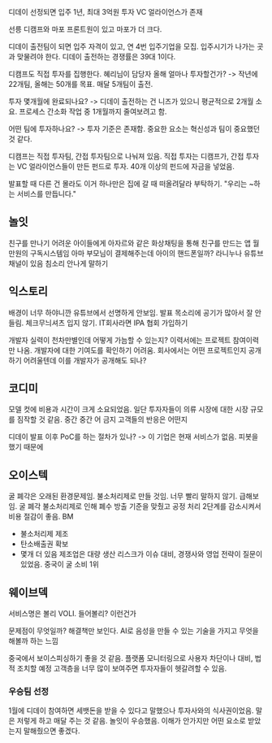 디데이 선정되면 입주 1년, 최대 3억원 투자
VC 얼라이언스가 존재

선릉 디캠프와 마포 프론트원이 있고 마포가 더 크다.

디데이 출전팀이 되면 입주 자격이 있고, 연 4번 입주기업을 모집.
입주시기가 나가는 곳과 맞물려야 한다.
디데이 출전하는 경쟁률은 39대 1이다.

디캠프도 직접 투자를 집행한다. 혜리님이 담당자
올해 얼마나 투자할건가? -> 작년에 22개팀, 올해는 50개를 목표.
매달 5개팀이 출전.

투자 몇개월에 완료되나요? -> 디데이 출전하는 건 니즈가 있으니 평균적으로 2개월 소요. 프로세스 간소화 작업 중 1개월까지 줄여보려고 함.

어떤 팀에 투자하나요? -> 투자 기준은 존재함. 중요한 요소는 혁신성과 팀이 중요했던 것 같다.

디캠프는 직접 투자팀, 간접 투자팀으로 나눠져 있음.
직접 투자는 디캠프가, 간접 투자는 VC 얼라이언스들이 만든 펀드로 투자. 40개 이상의 펀드에 자금을 넣었음.

발표할 때 다른 건 몰라도 이거 하나만은 집에 갈 때 떠올려달라 부탁하기. "우리는 ~하는 서비스를 만듭니다."

## 놀잇

친구를 만나기 어려운 아이들에게 아자르와 같은 화상채팅을 통해 친구를 만드는 앱
월 만원의 구독시스템임 아마 부모님이 결제해주는데 아이의 핸드폰일까?
라니누나 유튜브 채널이 있음
침소리 안나게 말하기

## 익스토리

배경이 너무 하야니깐 유튜브에서 선명하게 안보임. 발표 목소리에 공기가 많아서 잘 안들림.
체크무늬셔츠 입지 않기.
IT회사라면 IPA 협회 가입하기

개발자 실력이 천차만별인데 어떻게 가늠할 수 있는지?
이력서에는 프로젝트 참여이력만 나옴. 개발자에 대한 기여도를 확인하기 어려움.
회사에서는 어떤 프로젝트인지 공개하기 어려울텐데 이를 개발자가 공개해도 되나?

## 코디미

모델 컷에 비용과 시간이 크게 소요되었음.
일단 투자자들이 의류 시장에 대한 시장 규모를 짐작할 것 같음.
중간 중간 어 금지
고객들의 반응은 어떤지

디데이 발표 이후 PoC를 하는 절차가 있나? -> 이 기업은 현재 서비스가 없음. 피봇을 했기 때문에

## 오이스텍

굴 폐각은 오래된 환경문제임. 불소처리제로 만들 것임.
너무 빨리 말하지 않기. 급해보임.
굴 폐각 불소처리제로 인해 폐수 방출 기준을 맞췄고 공정 처리 2단계를 감소시켜서 비용 절감이 좋음.
BM
- 불소처리제 제조
- 탄소배출권 확보
- 몇개 더 있음
제조업은 대량 생산 리스크가 이슈 대비, 경쟁사와 영업 전략이 질문이 있었음.
중국이 굴 소비 1위

## 웨이브덱
서비스명은 볼리 VOLI. 들어볼리? 이런건가

문제점이 무엇일까? 해결책만 보인다. AI로 음성을 만들 수 있는 기술을 가지고 무엇을 해볼까 하는 느낌

중국에서 보이스피싱하기 좋을 것 같음. 플랫폼 모니터링으로 사용자 차단이나 대비, 법적 조치할 예정
고객층을 너무 많이 보여주면 투자자들이 헷갈려할 수 있음.

### 우승팀 선정
1월에 디데이 참여하면 세뱃돈을 받을 수 있다고 말했으나 투자사와의 식사권이었음. 말은 저렇게 하고 매달 주는 것 같음.
놀잇이 우승했음. 이해가 안가지만 어떤 요소로 받았는지 말해줬으면 좋겠다.